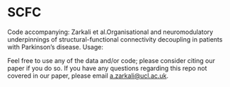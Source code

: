 # SCFC

Code accompanying: Zarkali et al.Organisational and neuromodulatory underpinnings of structural-functional connectivity decoupling in patients with Parkinson’s disease. 
Usage:


Feel free to use any of the data and/or code; please consider citing our paper if you do so. If you have any questions regarding this repo not covered in our paper, please email a.zarkali@ucl.ac.uk.

